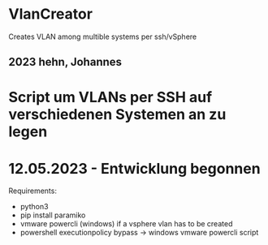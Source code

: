 # VlanCreator
Creates VLAN among multible systems per ssh/vSphere


## 2023  hehn, Johannes
# Script um VLANs per SSH auf verschiedenen Systemen an zu legen
#
#  12.05.2023 - Entwicklung begonnen


Requirements:
- python3
- pip install paramiko
- vmware powercli (windows) if a vsphere vlan has to be created
- powershell executionpolicy bypass -> windows vmware powercli script


